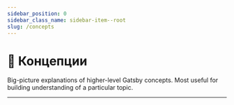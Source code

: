 ```yaml
---
sidebar_position: 0
sidebar_class_name: sidebar-item--root
slug: /concepts
---
```


# 🧩 Концепции

Big-picture explanations of higher-level Gatsby concepts. Most useful for building understanding of a particular topic.

---

